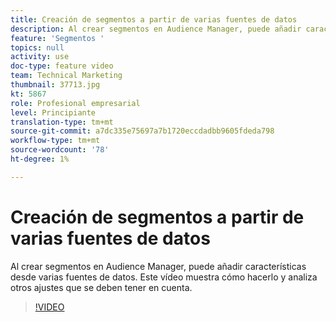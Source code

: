 ```yaml
---
title: Creación de segmentos a partir de varias fuentes de datos
description: Al crear segmentos en Audience Manager, puede añadir características desde varias fuentes de datos. Este vídeo muestra cómo hacerlo y analiza otros ajustes que se deben tener en cuenta.
feature: 'Segmentos '
topics: null
activity: use
doc-type: feature video
team: Technical Marketing
thumbnail: 37713.jpg
kt: 5867
role: Profesional empresarial
level: Principiante
translation-type: tm+mt
source-git-commit: a7dc335e75697a7b1720eccdadbb9605fdeda798
workflow-type: tm+mt
source-wordcount: '78'
ht-degree: 1%

---
```



# Creación de segmentos a partir de varias fuentes de datos

Al crear segmentos en Audience Manager, puede añadir características desde varias fuentes de datos. Este vídeo muestra cómo hacerlo y analiza otros ajustes que se deben tener en cuenta.

>[!VIDEO](https://video.tv.adobe.com/v/37713/?quality=12&learn=on)
